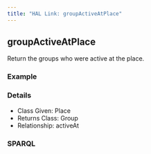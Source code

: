```yaml
---
title: "HAL Link: groupActiveAtPlace"
---
```


## groupActiveAtPlace

Return the groups who were active at the place.

### Example




### Details

* Class Given: Place
* Returns Class: Group
* Relationship: activeAt


### SPARQL
```

```

